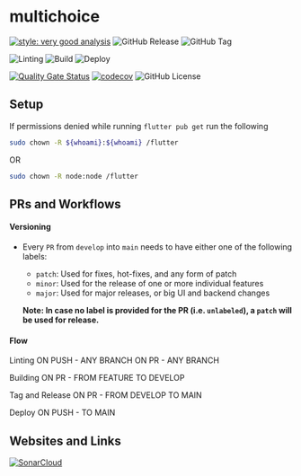 # multichoice

[![style: very good analysis](https://img.shields.io/badge/style-very_good_analysis-B22C89.svg)](https://pub.dev/packages/very_good_analysis)
![GitHub Release](https://img.shields.io/github/v/release/ZanderCowboy/multichoice)
![GitHub Tag](https://img.shields.io/github/v/tag/ZanderCowboy/multichoice)

![Linting](https://github.com/ZanderCowboy/multichoice/actions/workflows/linting_workflow.yml/badge.svg)
![Build](https://github.com/ZanderCowboy/multichoice/actions/workflows/build_workflow.yml/badge.svg)
![Deploy](https://github.com/ZanderCowboy/multichoice/actions/workflows/deploy_workflow.yml/badge.svg)

[![Quality Gate Status](https://sonarcloud.io/api/project_badges/measure?project=ZanderCowboy_multichoice&metric=alert_status)](https://sonarcloud.io/summary/new_code?id=ZanderCowboy_multichoice)
[![codecov](https://codecov.io/gh/ZanderCowboy/multichoice/graph/badge.svg?token=1DW57BV8D5)](https://codecov.io/gh/ZanderCowboy/multichoice)
![GitHub License](https://img.shields.io/github/license/ZanderCowboy/multichoice)

## Setup

If permissions denied while running `flutter pub get` run the following

```sh
sudo chown -R ${whoami}:${whoami} /flutter
```

OR

```sh
sudo chown -R node:node /flutter
```

## PRs and Workflows

#### Versioning

- Every `PR` from `develop` into `main` needs to have either one of the following labels:
  - `patch`: Used for fixes, hot-fixes, and any form of patch
  - `minor`: Used for the release of one or more individual features
  - `major`: Used for major releases, or big UI and backend changes
  
  **Note: In case no label is provided for the PR (i.e. `unlabeled`), a `patch` will be used for release.**

#### Flow

Linting
ON PUSH - ANY BRANCH
ON PR - ANY BRANCH

Building
ON PR - FROM FEATURE TO DEVELOP

Tag and Release
ON PR - FROM DEVELOP TO MAIN

Deploy
ON PUSH - TO MAIN

## Websites and Links

[![SonarCloud](https://sonarcloud.io/images/project_badges/sonarcloud-white.svg)](https://sonarcloud.io/summary/new_code?id=ZanderCowboy_multichoice)
